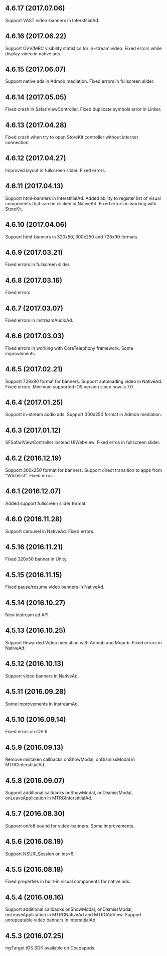 ## 4.6.17 (2017.07.06)

Support VAST video-banners in InterstitialAd.

## 4.6.16 (2017.06.22)

Support OVV/MRC visibility statistics for in-stream video.
Fixed errors while display video in native ads.

## 4.6.15 (2017.06.07)

Support native ads in Admob mediation. 
Fixed errors in fullscreen slider.

## 4.6.14 (2017.05.05)

Fixed crash in SafariViewController.
Fixed duplicate symbols error in Linker.

## 4.6.13 (2017.04.28)

Fixed crash when try to open StoreKit controller without internet connection.

## 4.6.12 (2017.04.27)

Improved layout in fullscreen slider.
Fixed errors.

## 4.6.11 (2017.04.13)

Support html-banners in InterstitialAd.
Added ability to register list of visual components that can be clicked in NativeAd.
Fixed errors in working with StoreKit.

## 4.6.10 (2017.04.06)

Support html-banners in 320x50, 300x250 and 728x90 formats.

## 4.6.9 (2017.03.21)

Fixed errors in fullscreen slider.

## 4.6.8 (2017.03.16)

Fixed errors.

## 4.6.7 (2017.03.07)

Fixed errors in InstreamAudioAd.

## 4.6.6 (2017.03.03)

Fixed errors in working with CoreTelephony framework.
Some improvements.

## 4.6.5 (2017.02.21)

Support 728х90 format for banners.
Support autoloading video in NativeAd.
Fixed errors.
Minimum supported iOS version since now is 7.0

## 4.6.4 (2017.01.25)

Support in-stream audio ads.
Support 300x250 format in Admob mediation.

## 4.6.3 (2017.01.12)

SFSafariViewController instead UIWebView.
Fixed erros in fullscreen slider.

## 4.6.2 (2016.12.19)

Support 300x250 format for banners.
Support direct transition to apps from "Whitelist".
Fixed erros.

## 4.6.1 (2016.12.07)

Added support fullscreen slider format.

## 4.6.0 (2016.11.28)

Support carousel in NativeAd.
Fixed errors.

## 4.5.16 (2016.11.21)

Fixed 320x50 banner in Unity.

## 4.5.15 (2016.11.15)

Fixed pause/resume video banners in NativeAd.

## 4.5.14 (2016.10.27)

New instream ad API.

## 4.5.13 (2016.10.25)

Support Rewarded Video mediation with Admob and Mopub.
Fixed errors in NativeAd.

## 4.5.12 (2016.10.13)

Support video banners in NativeAd.

## 4.5.11 (2016.09.28)

Some improvements in InstreamAd.

## 4.5.10 (2016.09.14)

Fixed erros on iOS 6.

## 4.5.9 (2016.09.13)

Remove mistaken callbacks onShowModal, onDismissModal in MTRGInterstitialAd.

## 4.5.8 (2016.09.07)

Support additional callbacks onShowModal, onDismissModal, onLeaveApplication in MTRGInterstitialAd.

## 4.5.7 (2016.08.30)

Support on/off sound for video-banners.
Some improvements.

## 4.5.6 (2016.08.19)

Support NSURLSession on ios>6.

## 4.5.5 (2016.08.18)

Fixed properties in built-in visual components for native ads.

## 4.5.4 (2016.08.16)

Support additional callbacks onShowModal, onDismissModal, onLeaveApplication in MTRGNativeAd and MTRGAdView.
Support unrepeatable video banners in InterstitialAd.

## 4.5.3 (2016.07.25)

myTarget iOS SDK available on Cocoapods.
